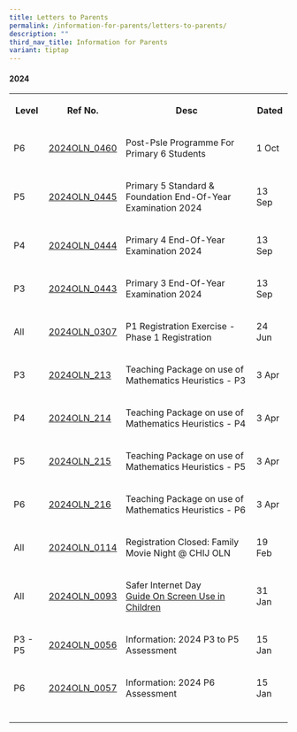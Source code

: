 ```yaml
---
title: Letters to Parents
permalink: /information-for-parents/letters-to-parents/
description: ""
third_nav_title: Information for Parents
variant: tiptap
---
```

<h4><strong>2024</strong></h4>
<table style="minWidth: 100px">
<colgroup>
<col>
<col>
<col>
<col>
</colgroup>
<tbody>
<tr>
<th rowspan="1" colspan="1">
<p>Level</p>
</th>
<th rowspan="1" colspan="1">
<p>Ref No.</p>
</th>
<th rowspan="1" colspan="1">
<p>Desc</p>
</th>
<th rowspan="1" colspan="1">
<p>Dated</p>
</th>
</tr>
<tr>
<td rowspan="1" colspan="1">
<p>P6</p>
</td>
<td rowspan="1" colspan="1">
<p><a href="/files/2024PGLetters/2024OLN_0460_Post_PSLE_Prog_for_P6_Students_2024.pdf" rel="noopener noreferrer nofollow" target="_blank">2024OLN_0460</a>
</p>
</td>
<td rowspan="1" colspan="1">
<p>Post-Psle Programme For Primary 6 Students</p>
</td>
<td rowspan="1" colspan="1">
<p>1 Oct</p>
</td>
</tr>
<tr>
<td rowspan="1" colspan="1">
<p>P5</p>
</td>
<td rowspan="1" colspan="1">
<p><a href="/files/2024PGLetters/2024OLN_0445_P5_EYE_Letters_to_Parents_2024.pdf" rel="noopener noreferrer nofollow" target="_blank">2024OLN_0445</a>
</p>
</td>
<td rowspan="1" colspan="1">
<p>Primary 5 Standard &amp; Foundation End-Of-Year Examination 2024</p>
</td>
<td rowspan="1" colspan="1">
<p>13 Sep</p>
</td>
</tr>
<tr>
<td rowspan="1" colspan="1">
<p>P4</p>
</td>
<td rowspan="1" colspan="1">
<p><a href="/files/2024PGLetters/2024OLN_0444_P4_EYE_Letters_to_Parents_2024.pdf" rel="noopener noreferrer nofollow" target="_blank">2024OLN_0444</a>
</p>
</td>
<td rowspan="1" colspan="1">
<p>Primary 4 End-Of-Year Examination 2024</p>
</td>
<td rowspan="1" colspan="1">
<p>13 Sep</p>
</td>
</tr>
<tr>
<td rowspan="1" colspan="1">
<p>P3</p>
</td>
<td rowspan="1" colspan="1">
<p><a href="/files/2024PGLetters/2024OLN_0443_P3_EYE_Letters_to_Parents_2024.pdf" rel="noopener noreferrer nofollow" target="_blank">2024OLN_0443</a>
</p>
</td>
<td rowspan="1" colspan="1">
<p>Primary 3 End-Of-Year Examination 2024</p>
</td>
<td rowspan="1" colspan="1">
<p>13 Sep</p>
</td>
</tr>
<tr>
<td rowspan="1" colspan="1">
<p>All</p>
</td>
<td rowspan="1" colspan="1">
<p><a href="/files/2024PGLetters/2024OLN_0307___2024_P1_Registration_Exercise___Phase_1_Registration.pdf" rel="noopener noreferrer nofollow" target="_blank">2024OLN_0307</a>
</p>
</td>
<td rowspan="1" colspan="1">
<p>P1 Registration Exercise - Phase 1 Registration</p>
</td>
<td rowspan="1" colspan="1">
<p>24 Jun</p>
</td>
</tr>
<tr>
<td rowspan="1" colspan="1">
<p>P3</p>
</td>
<td rowspan="1" colspan="1">
<p><a href="/files/2024PGLetters/2024OLN_0213___P3_Parents_Online_Teaching_Videos.pdf" rel="noopener noreferrer nofollow" target="_blank">2024OLN_213</a>
</p>
</td>
<td rowspan="1" colspan="1">
<p>Teaching Package on use of Mathematics Heuristics - P3</p>
</td>
<td rowspan="1" colspan="1">
<p>3 Apr</p>
</td>
</tr>
<tr>
<td rowspan="1" colspan="1">
<p>P4</p>
</td>
<td rowspan="1" colspan="1">
<p><a href="/files/2024PGLetters/2024OLN_0214___P4_Parents_Online_Teaching_Videos.pdf" rel="noopener noreferrer nofollow" target="_blank">2024OLN_214</a>
</p>
</td>
<td rowspan="1" colspan="1">
<p>Teaching Package on use of Mathematics Heuristics - P4</p>
</td>
<td rowspan="1" colspan="1">
<p>3 Apr</p>
</td>
</tr>
<tr>
<td rowspan="1" colspan="1">
<p>P5</p>
</td>
<td rowspan="1" colspan="1">
<p><a href="/files/2024PGLetters/2024OLN_0215___P5_Parents_Online_Teaching_Videos.pdf" rel="noopener noreferrer nofollow" target="_blank">2024OLN_215</a>
</p>
</td>
<td rowspan="1" colspan="1">
<p>Teaching Package on use of Mathematics Heuristics - P5</p>
</td>
<td rowspan="1" colspan="1">
<p>3 Apr</p>
</td>
</tr>
<tr>
<td rowspan="1" colspan="1">
<p>P6</p>
</td>
<td rowspan="1" colspan="1">
<p><a href="/files/2024PGLetters/2024OLN_0216___P6_Parents_Online_Teaching_Videos.pdf" rel="noopener noreferrer nofollow" target="_blank">2024OLN_216</a>
</p>
</td>
<td rowspan="1" colspan="1">
<p>Teaching Package on use of Mathematics Heuristics - P6</p>
</td>
<td rowspan="1" colspan="1">
<p>3 Apr</p>
</td>
</tr>
<tr>
<td rowspan="1" colspan="1">
<p>All</p>
</td>
<td rowspan="1" colspan="1">
<p><a href="/files/2024PGLetters/2024OLN_0114___Registration_Closed___Family_Movie_Night__CHIJ_OLN.pdf" rel="noopener noreferrer nofollow" target="_blank">2024OLN_0114</a>
</p>
</td>
<td rowspan="1" colspan="1">
<p>Registration Closed: Family Movie Night @ CHIJ OLN</p>
</td>
<td rowspan="1" colspan="1">
<p>19 Feb</p>
</td>
</tr>
<tr>
<td rowspan="1" colspan="1">
<p>All</p>
</td>
<td rowspan="1" colspan="1">
<p><a href="/files/2024PGLetters/2024OLN_0093___Safer_Internet_Day_Letter_to_Parents__1_.pdf" rel="noopener noreferrer nofollow" target="_blank">2024OLN_0093</a>
</p>
</td>
<td rowspan="1" colspan="1">
<p>Safer Internet Day
<br><a href="/files/2024PGLetters/2024OLN_0093A___Guidance_On_Screen_Use_in_Children.pdf" rel="noopener noreferrer nofollow" target="_blank">Guide On Screen Use in Children</a>
</p>
</td>
<td rowspan="1" colspan="1">
<p>31 Jan</p>
</td>
</tr>
<tr>
<td rowspan="1" colspan="1">
<p>P3 - P5</p>
</td>
<td rowspan="1" colspan="1">
<p><a href="/files/2024PGLetters/2024OLN_0056___2024_P3_to_P5_Letter_on_Assessment__4_.pdf" rel="noopener noreferrer nofollow" target="_blank">2024OLN_0056</a>
</p>
</td>
<td rowspan="1" colspan="1">
<p>Information: 2024 P3 to P5 Assessment</p>
</td>
<td rowspan="1" colspan="1">
<p>15 Jan</p>
</td>
</tr>
<tr>
<td rowspan="1" colspan="1">
<p>P6</p>
</td>
<td rowspan="1" colspan="1">
<p><a href="/files/2024PGLetters/2024OLN_0057___2024_P6_Letter_on_Assessment__2_.pdf" rel="noopener noreferrer nofollow" target="_blank">2024OLN_0057</a>
</p>
</td>
<td rowspan="1" colspan="1">
<p>Information: 2024 P6 Assessment</p>
</td>
<td rowspan="1" colspan="1">
<p>15 Jan</p>
</td>
</tr>
<tr>
<td rowspan="1" colspan="1">
<p></p>
</td>
<td rowspan="1" colspan="1">
<p></p>
</td>
<td rowspan="1" colspan="1">
<p></p>
</td>
<td rowspan="1" colspan="1">
<p></p>
</td>
</tr>
</tbody>
</table>
<p></p>